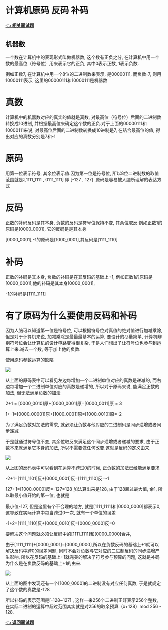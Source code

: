 # 计算机原码 反码 补码

[👈 **相关面试题**](./README.md#能将-int-强制转换为-byte-类型的变量-如果该值大于-byte-类型的范围-将会出现什么现象)

## 机器数

一个数在计算机中的表现形式叫做机器数, 这个数有正负之分, 在计算机中用一个数的最高位（符号位）用来表示它的正负, 其中0表示正数, 1表示负数.

例如正数7, 在计算机中用一个8位的二进制数来表示, 是00000111, 而负数-7, 则用10000111表示, 这里的00000111和10000111是机器数

# 真数

计算机中的机器数对应的真实的值就是真数, 对最高位（符号位）后面的二进制数转换成10进制, 并根据最高位来确定这个数的正负.对于上面的00000111和10000111来说, 对最高位后面的二进制数转换成10进制是7, 在结合最高位的值, 得出对应的真数分别是7和-1

# 原码

用第一位表示符号, 其余位表示值.因为第一位是符号位, 所以8位二进制数的取值范围就是:[1111_1111 , 0111_1111]  即 [-127 , 127] ,原码是容易被人脑所理解的表达方式

# 反码

正数的补码反码是其本身, 负数的反码是符号位保持不变, 其余位取反.例如正数1的原码是[0000_0001], 它的反码是是其本身

[0000_0001],-1的原码是[1000_0001],其反码是[1111_1110]

# 补码

正数的补码是其本身, 负数的补码是在其反码的基础上+1, 例如正数1的原码是[0000_0001],他的补码是其本身[0000_0001],

-1的补码是[1111_1111]

# 有了原码为什么要使用反码和补码

因为人脑可以知道第一位是符号位, 可以根据符号位对真值的绝对值进行加减乘除, 但是对于计算机来说, 加减乘除是最最最基本的运算, 要设计的尽量简单, 计算机辨别符号位会让计算机的设计电路变得很复杂, 于是人们想出了让符号位也参与到运算上来.减去一个数, 等于加上他的负数.

使用原码参数运算的缺陷

![](./imgs/4548bac5.png)

从上面的原码表中可以看见左边每增加一个二进制单位对应的真数是递减的, 而右边每增加一个二进制单位对应的真数是递增的, 所以对于原码来说, 能满足正数的加法, 但无法满足负数的加法

2+1 = [0000_0010]原+[0000_0001]原=[0000_0011]原 = 3

1+-1=[0000_00001]原+[1000_0001]原=[1000_0010]原=-2

为了满足负数对加法的需求, 就必须让负数与他对应的二进制码是同步递增或者同步递减

于是就通过符号位不变, 其余位取反来满足这个同步递增或者递减的要求, 由于正数本来就满足它本身的加法, 所以不需要做任何改变.这就是反码的定义由来.

![](./imgs/87d2d2be.png)

从上图的反码表中可以看到在运算不跨过0的时候, 正负数的加法已经能满足要求

-2+1=[1111_1101]反+[0000_0001]反=[1111_1110]反=-1

127+1=[1000_0000]反=-127=128 加法算出来是128, 由于128超过最大值, 余1, 所以取最小值开始的第一位, 也就是

最小值-127, 但是这里有个不合理的地方, 就是[1111_1111]和[0000_0000]都表示0, 这导致在实际计算中每当跨过0一次, 就有一个单位的误差

-1+2=[1111_1110]反+[0000_0010]反=[0000_0000]反=0

要解决这个问题就必须让反码中的[1111_1111]和[0000_0000]合并, 

由于[1111_1111]+[0000_0001]=[0000_0000],所以在负数反码的基础上+1就可以解决反码中跨0的误差问题, 同时不会对负数与它对应的二进制反码的同步递增产生影响, 所以在反码的基础上+1就完美的解决了符号参与预算的问题, 这就是补码为什么是在负数反码的基础上+1的由来.

![](./imgs/39245ce8.png)

从上面的图中发现还有一个[1000_0000]的二进制没有对应任何真数, 于是就规定了这个数的真数是-128

所以补码的表示范围是[-128~127] , 这样一来256个二进制正好表示256个整数, 在实际二进制的运算中超过范围其实就是对256的取余预算（x+128）mod 256 - 128.

[👈 **返回面试题**](./README.md#能将-int-强制转换为-byte-类型的变量-如果该值大于-byte-类型的范围-将会出现什么现象)
